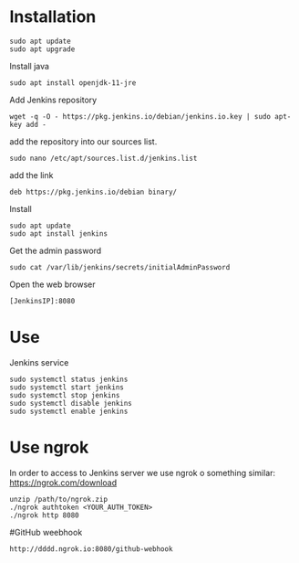 # Installation

```
sudo apt update
sudo apt upgrade
```

Install java
```
sudo apt install openjdk-11-jre
```

Add Jenkins repository
```
wget -q -O - https://pkg.jenkins.io/debian/jenkins.io.key | sudo apt-key add -
```

add the repository into our sources list.
```
sudo nano /etc/apt/sources.list.d/jenkins.list
```
add the link
```
deb https://pkg.jenkins.io/debian binary/
```
Install
```
sudo apt update
sudo apt install jenkins
```
Get the admin password
```
sudo cat /var/lib/jenkins/secrets/initialAdminPassword
```
Open the web browser
```
[JenkinsIP]:8080
```

# Use

Jenkins service

```
sudo systemctl status jenkins
sudo systemctl start jenkins
sudo systemctl stop jenkins
sudo systemctl disable jenkins
sudo systemctl enable jenkins
```

# Use ngrok

In order to access to Jenkins server we use ngrok o something similar:
https://ngrok.com/download

```
unzip /path/to/ngrok.zip
./ngrok authtoken <YOUR_AUTH_TOKEN>
./ngrok http 8080
```

#GitHub weebhook

```
http://dddd.ngrok.io:8080/github-webhook
```
